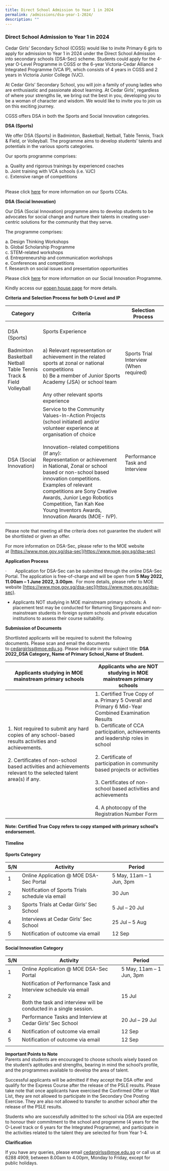 ```yaml
---
title: Direct School Admission to Year 1 in 2024
permalink: /admissions/dsa-year-1-2024/
description: ""
---
```

### Direct School Admission to Year 1 in 2024

Cedar Girls’ Secondary School (CGSS) would like to invite Primary 6 girls to apply for admission to Year 1 in 2024 under the Direct School Admission into secondary schools (DSA-Sec) scheme. Students could apply for the&nbsp;4-year O-Level Programme&nbsp;in CGSS or the&nbsp;6-year Victoria-Cedar Alliance Integrated Programme (VCA IP), which consists of 4 years in CGSS and 2 years in Victoria Junior College (VJC).&nbsp;

At Cedar Girls’ Secondary School, you will join a family of young ladies who are enthusiastic and passionate about learning. At Cedar Girls', regardless of where your strengths lie, we bring out the best in you, developing you to be a woman of character and wisdom. We would like to invite you to join us on this exciting journey.

  

CGSS offers DSA in both the Sports and Social Innovation categories.&nbsp;

  

**DSA (Sports)**

We offer DSA (Sports) in Badminton, Basketball, Netball, Table Tennis, Track &amp; Field, or Volleyball. The programme aims to develop students’ talents and potentials in the various sports categories. 


  

Our sports programme comprises:

a. Quality and rigorous trainings by experienced coaches <br>
b. Joint training with VCA schools (i.e. VJC)<br>
c. Extensive range of competitions&nbsp;<br>
<br>


Please click&nbsp;[here](https://cedargirlssec.moe.edu.sg/our-curriculum/cca/sports)&nbsp;for more information on our Sports CCAs.

  

**DSA (Social Innovation)**&nbsp;

Our DSA (Social Innovation) programme aims to develop students to be advocates for social change and nurture their talents in creating user-centric solutions for the community that they serve.&nbsp;

  

The programme comprises:

a. Design Thinking Workshops <br>
b. Global Scholarship Programme <br>
c. STEM-related workshops&nbsp;<br>
d. Entrepreneurship and communication workshops<br>
e. Conferences and competitions <br>
f. Research on social issues and presentation opportunities&nbsp;

Please click&nbsp;[here](https://cedargirlssec.moe.edu.sg/centre-for-social-innovation)&nbsp;for more information on our Social Innovation Programme.

Kindly access our&nbsp;[eopen house page](https://sites.google.com/moe.edu.sg/cedar-open-house-2022)&nbsp;for more details.


**Criteria and Selection Process for&nbsp;both O-Level and IP**

| Category | Criteria | Selection Process |
|---|---|---|
| DSA (Sports)<br><br>Badminton<br>Basketball<br>Netball<br>Table Tennis<br>Track &amp; Field<br>Volleyball<br><br> | <br>Sports Experience<br><br><br>a) Relevant representation or achievement in the related sports at zonal or national competitions  <br>b) Be a member of Junior Sports Academy (JSA) or school team <br><br> Any other relevant sports experience<br> | Sports Trial<br>Interview (When required)  |
| DSA (Social Innovation)  | Service to the Community<br>Values-In-Action Projects (school initiated) and/or volunteer experience at organisation of choice<br><br>Innovation-related competitions (If any):<br>Representation or achievement in National, Zonal or school based or non-school based innovation competitions.<br>Examples of relevant competitions are Sony Creative Awards, Junior Lego Robotics Competition, Tan Kah Kee Young Inventors Awards, Innovation Awards (MOE- IVP). |  Performance Task and Interview |
|  |  |  |

Please note that meeting all the criteria does not guarantee the student will be shortlisted or given an offer.

For more information on DSA-Sec, please refer to the MOE website at&nbsp;[https://www.moe.gov.sg/dsa-sec](https://www.moe.gov.sg/dsa-sec)

**Application Process**

·&nbsp;&nbsp;&nbsp;&nbsp;&nbsp;&nbsp;&nbsp;Application for DSA-Sec can be submitted through the online DSA-Sec Portal. The application is free-of-charge and will be open from&nbsp;**5**&nbsp;**May 2022, 11.00am – 1 June 2022, 3.00pm**.&nbsp;&nbsp;For more details, please refer to MOE website&nbsp;[https://www.moe.gov.sg/dsa-sec](https://www.moe.gov.sg/dsa-sec).&nbsp;

  

*   Applicants NOT studying in MOE mainstream primary schools:&nbsp;A placement test may be conducted for Returning Singaporeans and non-mainstream students in foreign system schools and private education institutions to assess their course suitability.

**Submission of Documents**

Shortlisted applicants will be required to submit the following documents.&nbsp;Please scan and email the documents to&nbsp;[cedargirlss@moe.edu.sg](mailto:cedargirlss@moe.edu.sg). Please indicate in your subject title:&nbsp;**DSA 2022\_DSA Category\_ Name of Primary School\_Name of Student.**

| Applicants studying in MOE mainstream primary schools | Applicants who are NOT studying in MOE mainstream primary schools |
|---|---|
| 1. Not required to submit any hard copies of any school-based results activities and achievements.<br><br>2. Certificates of non-school based activities and achievements relevant to the selected talent area(s) if any.<br>  | 1. Certified True Copy of<br>a. Primary 5 Overall and Primary 6 Mid-Year Combined Examination Results<br>b. Certificate of CCA participation, achievements and leadership roles in school<br><br>2. Certificate of participation in community based projects or activities<br><br>3. Certificates of  non-school based activities and achievements<br><br>4. A photocopy of the Registration Number Form |

**Note: Certified True Copy refers to copy stamped with primary school’s endorsement.**

#### Timeline

**Sports Category**

| S/N | Activity | Period |
|---|---|---|
| 1 | Online Application @ MOE DSA-Sec Portal | 5 May, 11am – 1 Jun, 3pm |
|  2 | Notification of Sports Trials schedule via email  | 30 Jun  |
| 3 | Sports Trials at Cedar Girls’ Sec School | 5 Jul – 20 Jul |
| 4 | Interviews at Cedar Girls’ Sec School | 25 Jul – 5 Aug |
|  5 | Notification of outcome via email  | 12 Sep  |
|  |  |  |

**Social Innovation Category**

| S/N | Activity | Period |
|---|---|---|
| 1 | Online Application @ MOE DSA-Sec Portal | 5 May, 11am – 1 Jun, 3pm |
| 2 | Notification of Performance Task and Interview schedule via email<br><br>Both the task and interview will be conducted in a single session. | 15 Jul  |
| 3 | Performance Tasks and Interview at Cedar Girls’ Sec School  | 20 Jul – 29 Jul |
| 4 |  Notification of outcome via email  | 12 Sep  |
| 5 | Notification of outcome via email  | 12 Sep  |
|  |  |  |

**Important Points to Note**<br>
Parents and students are encouraged to choose schools wisely based on the student’s aptitudes and strengths, bearing in mind the school’s profile, and the programmes available to develop the area of talent.

Successful applicants will be admitted if they accept the DSA offer and qualify for the Express Course after the release of the PSLE results. Please take note that once applicants have exercised the Confirmed Offer or Wait List, they are not allowed to participate in the Secondary One Posting Exercise. They are also not allowed to transfer to another school after the release of the PSLE results.

Students who are successfully admitted to the school via DSA are expected to honour their commitment to the school and programme (4 years for the O-Level track or 6 years for the Integrated Programme), and participate in the activities related to the talent they are selected for from Year 1-4.

  

**Clarification**

If you have any&nbsp;queries, please email&nbsp;[cedargirlss@moe.edu.sg](mailto:cedargirlss@moe.edu.sg)&nbsp;or call us at 6288 4909, between 8.00am to 4.00pm, Monday to Friday, except for public holidays.